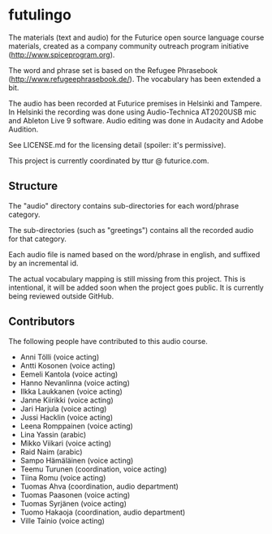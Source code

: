 # futulingo

The materials (text and audio) for the Futurice open source language course materials, created as a company community outreach program initiative (http://www.spiceprogram.org). 

The word and phrase set is based on the Refugee Phrasebook (http://www.refugeephrasebook.de/). The vocabulary has been extended a bit.

The audio has been recorded at Futurice premises in Helsinki and Tampere. In Helsinki the recording was done using Audio-Technica AT2020USB mic and Ableton Live 9 software. Audio editing was done in Audacity and Adobe Audition.

See LICENSE.md for the licensing detail (spoiler: it's permissive). 

This project is currently coordinated by ttur @ futurice.com.

## Structure

The "audio" directory contains sub-directories for each word/phrase category.

The sub-directories (such as "greetings") contains all the recorded audio for that category.

Each audio file is named based on the word/phrase in english, and suffixed by an incremental id. 

The actual vocabulary mapping is still missing from this project. This is intentional, it will be added soon when the project goes public. It is currently being reviewed outside GitHub.  

## Contributors

The following people have contributed to this audio course. 

* Anni Tölli (voice acting)
* Antti Kosonen (voice acting)
* Eemeli Kantola (voice acting)
* Hanno Nevanlinna (voice acting)
* Ilkka Laukkanen (voice acting)
* Janne Kiirikki (voice acting)
* Jari Harjula (voice acting)
* Jussi Hacklin (voice acting)
* Leena Romppainen (voice acting)
* Lina Yassin (arabic)
* Mikko Viikari (voice acting)
* Raid Naim (arabic)
* Sampo Hämäläinen (voice acting)
* Teemu Turunen (coordination, voice acting)
* Tiina Romu (voice acting)
* Tuomas Ahva (coordination, audio department)
* Tuomas Paasonen (voice acting)
* Tuomas Syrjänen (voice acting)
* Tuomo Hakaoja (coordination, audio department)
* Ville Tainio (voice acting)
